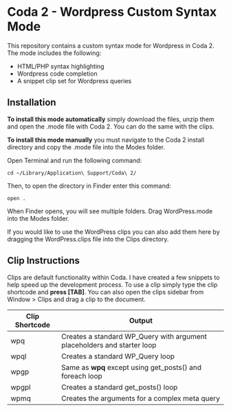 Coda 2 - Wordpress Custom Syntax Mode
==================================

This repository contains a custom syntax mode for Wordpress in Coda 2. The mode includes the following:
* HTML/PHP syntax highlighting
* Wordpress code completion
* A snippet clip set for Wordpress queries

Installation
------------
**To install this mode automatically** simply download the files, unzip them and open the .mode file with Coda 2. You can do the same with the clips.

**To install this mode manually** you must navigate to the Coda 2 install directory and copy the .mode file into the Modes folder.

Open Terminal and run the following command:

    cd ~/Library/Application\ Support/Coda\ 2/

Then, to open the directory in Finder enter this command:

    open .

When Finder opens, you will see multiple folders. Drag WordPress.mode into the Modes folder. 

If you would like to use the WordPress clips you can also add them here by dragging the WordPress.clips file into the Clips directory.

Clip Instructions
-----------------

Clips are default functionality within Coda. I have created a few snippets to help speed up the development process. To use a clip simply type the clip shortcode and **press [TAB]**. You can also open the clips sidebar from Window > Clips and drag a clip to the document.

|Clip Shortcode|Output|
|--------------|------|
| wpq | Creates a standard WP_Query with argument placeholders and starter loop |
| wpql | Creates a standard WP_Query loop |
| wpgp | Same as **wpq** except using get_posts() and foreach loop |
| wpgpl | Creates a standard get_posts() loop |
| wpmq | Creates the arguments for a complex meta query |
